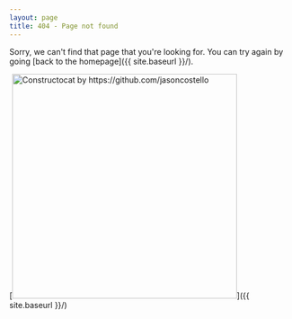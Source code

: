 ```yaml
---
layout: page
title: 404 - Page not found
---
```


Sorry, we can't find that page that you're looking for. You can try again by going [back to the homepage]({{ site.baseurl }}/).

[<img src="{{ site.baseurl }}/assets/img/404.jpg" alt="Constructocat by https://github.com/jasoncostello" style="width: 400px;"/>]({{ site.baseurl }}/)
